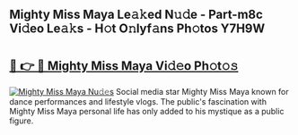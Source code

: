 ## Mighty Miss Maya Le𝚊𝚔ed N𝚞𝚍e - Part-m8c Vi𝚍eo Le𝚊𝚔s - H𝚘t O𝚗lyf𝚊ns Ph𝚘tos Y7H9W

# <h2><a href="http://hf6b69.feru.top/?c=Mighty+Miss+Maya">🔗 👉 🔴 Mighty Miss Maya Vi𝚍𝚎o Ph𝚘t𝚘𝚜</a></h2>

[![Mighty Miss Maya Nu𝚍𝚎s](https://i.imgur.com/0TWrTi3.gif)](http://hf6b69.feru.top/?c=Mighty+Miss+Maya)
Social media star Mighty Miss Maya known for dance performances and lifestyle vlogs. The public's fascination with Mighty Miss Maya personal life has only added to his mystique as a public figure. 
